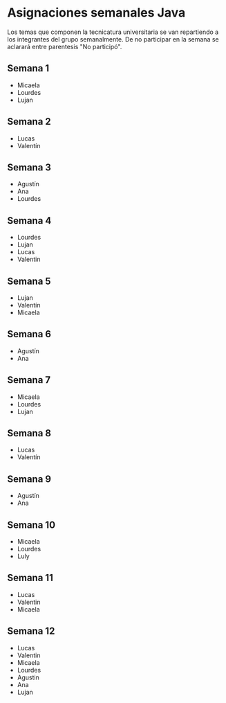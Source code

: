 # Asignaciones semanales Java
Los temas que componen la tecnicatura universitaria se van repartiendo a los integrantes del grupo semanalmente. De no participar en la semana se aclarará entre parentesis "No participó".

## Semana 1
* Micaela
* Lourdes
* Lujan

## Semana 2
* Lucas
* Valentín

## Semana 3
* Agustín
* Ana
* Lourdes

## Semana 4
* Lourdes
* Lujan
* Lucas
* Valentin

## Semana 5
* Lujan
* Valentín
* Micaela

## Semana 6
* Agustín
* Ana

## Semana 7
* Micaela
* Lourdes
* Lujan

## Semana 8
* Lucas
* Valentín

## Semana 9
* Agustín
* Ana

## Semana 10 
* Micaela
* Lourdes
* Luly

## Semana 11
* Lucas
* Valentin
* Micaela

 ## Semana 12
* Lucas
* Valentin
* Micaela
* Lourdes
* Agustin
* Ana
* Lujan 

